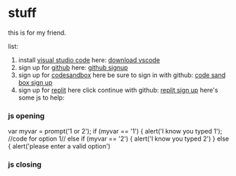 # stuff
this is for my friend.

list:

1. install [visual studio code](https://code.visualstudio.com/) here:
[download vscode](https://code.visualstudio.com/download)
2. sign up for [github](https://github.com/) here:
[github signup](https://github.com)
3. sign up for [codesandbox](https://codesandbox.io) here be sure to sign in with github:
[code sand box sign up](https://codesandbox.io/signin?utm_source=landingpage)
4. sign up for [replit](https://repl.it) here click continue with github: 
[replit sign up](https://replit.com/signup)
here's some js to help:
### js opening 
var myvar = prompt('1 or 2'); 
   if (myvar == '1') {
     alert('I know you typed 1');
//code for option 1//
      else if (myvar == '2') {
         alert('I know you typed 2')
       }
          else {
      alert('please enter a valid option')
### js closing